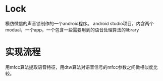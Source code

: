 # Lock
模仿微信的声音锁制作的一个android程序。
android studio项目，内含两个modual，一个app，一个包含一些需要用到的语音处理算法的library
# 实现流程
用mfcc算法提取语音特征，用dtw算法对语音信号的mfcc参数之间做相似度比较。
